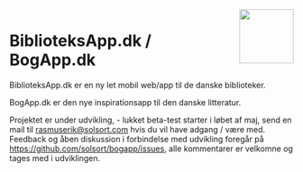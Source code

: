 <img src=https://bogapp.solsort.com/icon.png width=96 height=96 align=right>

# BiblioteksApp.dk / BogApp.dk

BiblioteksApp.dk er en ny let mobil web/app til de danske biblioteker.

BogApp.dk er den nye inspirationsapp til den danske litteratur.

Projektet er under udvikling, - lukket beta-test starter i løbet af maj, send en mail til rasmuserik@solsort.com hvis du vil have adgang / være med. Feedback og åben diskussion i forbindelse med udvikling foregår på <https://github.com/solsort/bogapp/issues>, alle kommentarer er velkomne og tages med i udviklingen.

